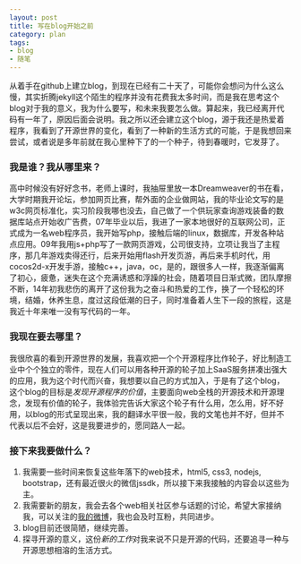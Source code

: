 ```yaml
---
layout: post
title: 写在blog开始之前
category: plan
tags:
- blog
- 随笔
---
```




从着手在github上建立blog，到现在已经有二十天了，可能你会想问为什么这么慢，其实折腾jekyll这个陌生的程序并没有花费我太多时间，而是我在思考这个blog对于我的意义，我为什么要写，和未来我要怎么做。算起来，我已经离开代码有一年了，原因后面会说明。我之所以还会建立这个blog，源于我还是热爱着程序，我看到了开源世界的变化，看到了一种新的生活方式的可能，于是我想回来尝试，或者说是多年前就在我心里种下了的一个种子，待到春暖时，它发芽了。


### 我是谁？我从哪里来？
高中时候没有好好念书，老师上课时，我抽屉里放一本Dreamweaver的书在看，大学时期我开论坛，参加网页比赛，帮外面的企业做网站，我的毕业论文写的是w3c网页标准化，实习阶段我哪也没去，自己做了一个供玩家查询游戏装备的数据库站点开始收广告费，07年毕业以后，我进了一家本地很好的互联网公司，正式成为一名web程序员，我开始写php，接触后端的linux，数据库，开发各种站点应用。09年我用js+php写了一款网页游戏，公司很支持，立项让我当了主程序，那几年游戏卖得还行，后来开始用flash开发页游，再后来手机时代，用cocos2d-x开发手游，接触c++，java，oc，是的，跟很多人一样，我逐渐偏离了初心，疲惫，迷失在这个充满诱惑和浮躁的社会，随着项目日渐式微，团队摩擦不断，14年初我悲伤的离开了这份我为之奋斗和热爱的工作，换了一个轻松的环境，结婚，休养生息，度过这段低潮的日子，同时准备着人生下一段的旅程，这是我近十年来唯一没有写代码的一年。


### 我现在要去哪里？
我很欣喜的看到开源世界的发展，我喜欢把一个个开源程序比作轮子，好比制造工业中个个独立的零件，现在人们可以用各种开源的轮子加上SaaS服务拼凑出强大的应用，我为这个时代而兴奋，我想要以自己的方式加入，于是有了这个blog，这个blog的目标是*发现开源程序的价值*，主要面向web全栈的开源技术和开源理念，发现有价值的轮子，我体验完告诉大家这个轮子有什么用，怎么用，好不好用，以blog的形式呈现出来，我的翻译水平很一般，我的文笔也并不好，但并不代表以后不会好，这是我要进步的，愿同路人一起。 

### 接下来我要做什么？
1. 我需要一些时间来恢复这些年落下的web技术，html5, css3, nodejs, bootstrap，还有最近很火的微信jssdk，所以接下来我接触的内容会以这些为主。
2. 我需要新的朋友，我会去各个web相关社区参与话题的讨论，希望大家接纳我，可以关注的[我的微博](http://weibo.com/33063307)，我也会及时互粉，共同进步。
3. blog目前还很简陋，继续完善。
4. 探寻开源的意义，这份*新的工作*对我来说不只是开源的代码，还要追寻一种与开源思想相溶的生活方式。

